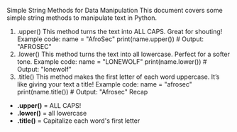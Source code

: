 Simple String Methods for Data Manipulation
This document covers some simple string methods to manipulate text in Python.
1. .upper()
This method turns the text into ALL CAPS. Great for shouting!
Example code:
name = "AfroSec"
print(name.upper())  # Output: "AFROSEC"
2. .lower()
This method turns the text into all lowercase. Perfect for a softer tone.
Example code:
name = "LONEWOLF"
print(name.lower())  # Output: "lonewolf"
3. .title()
This method makes the first letter of each word uppercase. It’s like giving your text a title!
Example code:
name = "afrosec"
print(name.title())  # Output: "Afrosec"
Recap
- **.upper()** = ALL CAPS!
- **.lower()** = all lowercase
- **.title()** = Capitalize each word's first letter
